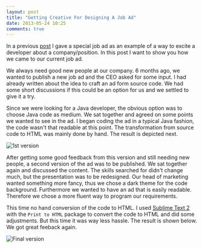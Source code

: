 ```yaml
---
layout: post
title: "Getting Creative For Designing A Job Ad"
date: 2013-05-24 10:25
comments: true
---
```

In a previous [post](https://cboutter.github.io/blog/2012/05/30/how-to-excite-a-developer-about-a-position) I gave a special job ad as an example of a way to excite a developer about a company/position. In this post I want to show you how we came to our current job ad.  
  
We always need good new people at our company. 6 months ago, we wanted to publish a new job ad and the CEO asked for some input. I had already written about the idea to craft an ad form source code. We had some short discussions if this could be an option for us and we settled to give it a try.  
  
Since we were looking for a Java developer, the obvious option was to choose Java code as medium. We sat together and agreed on some points we wanted to see in the ad. I began coding the ad in a typical Java fashion, the code wasn't that readable at this point. The transformation from source code to HTML was mainly done by hand. The result is depicted next.  
  
![1st version](http://cboutter.github.io/images/jobad_v1.png)  
  
After getting some good feedback from this version and still needing new people, a second version of the ad was to be published. We sat together again and discussed the content. The skills searched for didn't change much, but the presentation was to be redesigned. Our head of marketing wanted something more fancy, thus we chose a dark theme for the code background. Furthermore we wanted to have an ad that is easily readable. Therefore we chose a more fluent way to program our requirements.  
  
This time no hand conversion of the code to HTML. I used [Sublime Text 2](http://www.sublimetext.com/2) with the `Print to HTML` package to convert the code to HTML and did some adjustments. But this time it was way less hassle. The result is shown below. We got great feeback again.  
  
![Final version](http://cboutter.github.io/images/jobad.png)
